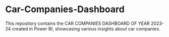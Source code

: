 # Car-Companies-Dashboard
This repository contains the CAR COMPANIES DASHBOARD OF YEAR 2023-24 created in Power BI, showcasing various insights about car companies.
